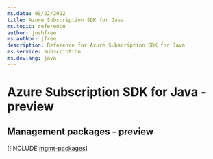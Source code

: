 ```yaml
---
ms.data: 08/22/2022
title: Azure Subscription SDK for Java
ms.topic: reference
author: joshfree
ms.author: jfree
description: Reference for Azure Subscription SDK for Java
ms.service: subscription
ms.devlang: java
---
```

# Azure Subscription SDK for Java - preview

## Management packages - preview
[!INCLUDE [mgmt-packages](subscription-mgmt-index.md)]